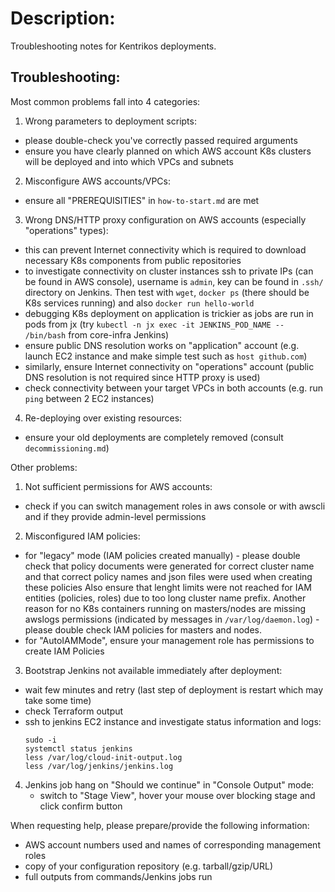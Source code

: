 # Description:
Troubleshooting notes for Kentrikos deployments.


## Troubleshooting:
Most common problems fall into 4 categories:

1. Wrong parameters to deployment scripts:

* please double-check you've correctly passed required arguments
* ensure you have clearly planned on which AWS account K8s clusters will be deployed and into which VPCs and subnets

2. Misconfigure AWS accounts/VPCs:
* ensure all "PREREQUISITIES" in `how-to-start.md` are met

3. Wrong DNS/HTTP proxy configuration on AWS accounts (especially "operations" types):

* this can prevent Internet connectivity which is required to download necessary K8s components from public repositories
* to investigate connectivity on cluster instances ssh to private IPs (can be found in AWS console), username is `admin`, key can be found in `.ssh/` directory on Jenkins.
  Then test with `wget`, `docker ps` (there should be K8s services running) and also `docker run hello-world`
* debugging K8s deployment on application is trickier as jobs are run in pods from jx (try `kubectl -n jx exec -it JENKINS_POD_NAME -- /bin/bash` from core-infra Jenkins)
* ensure public DNS resolution works on "application" account (e.g. launch EC2 instance and make simple test such as `host github.com`)
* similarly, ensure Internet connectivity on "operations" account (public DNS resolution is not required since HTTP proxy is used)
* check connectivity between your target VPCs in both accounts (e.g. run `ping` between 2 EC2 instances)

4. Re-deploying over existing resources:
* ensure your old deployments are completely removed (consult `decommissioning.md`)


Other problems:

1. Not sufficient permissions for AWS accounts:
* check if you can switch management roles in aws console or with awscli and if they provide admin-level permissions

2. Misconfigured IAM policies:

* for "legacy" mode (IAM policies created manually) - please double check that policy documents were generated for correct  cluster name and that correct policy names and json files were used when creating these policies
  Also ensure that lenght limits were not reached for IAM entities (policies, roles) due to too long cluster name prefix.
  Another reason for no K8s containers running on masters/nodes are missing awslogs permissions (indicated by messages in `/var/log/daemon.log`) - please double check IAM policies for masters and nodes.
* for "AutoIAMMode", ensure your management role has permissions to create IAM Policies

3. Bootstrap Jenkins not available immediately after deployment:
* wait few minutes and retry (last step of deployment is restart which may take some time)
* check Terraform output
* ssh to jenkins EC2 instance and investigate status information and logs:
  ```
  sudo -i
  systemctl status jenkins
  less /var/log/cloud-init-output.log
  less /var/log/jenkins/jenkins.log
  ```

4. Jenkins job hang on "Should we continue" in "Console Output" mode:
   * switch to "Stage View", hover your mouse over blocking stage and click confirm button

When requesting help, please prepare/provide the following information:

* AWS account numbers used and names of corresponding management roles
* copy of your configuration repository (e.g. tarball/gzip/URL)
* full outputs from commands/Jenkins jobs run
